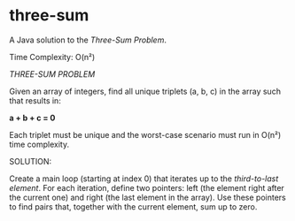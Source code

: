 # three-sum
A Java solution to the _Three-Sum Problem_.

Time Complexity: O(n²)

_THREE-SUM PROBLEM_

Given an array of integers, find all unique triplets (a, b, c) in the array such that results in: 

__a + b + c = 0__ 

Each triplet must be unique and the worst-case scenario must run in O(n²) time complexity.

SOLUTION:

Create a main loop (starting at index 0) that iterates up to the _third-to-last element_. For each iteration, define two pointers: left (the element right after the current one) and right (the last element in the array). Use these pointers to find pairs that, together with the current element, sum up to zero.
  


